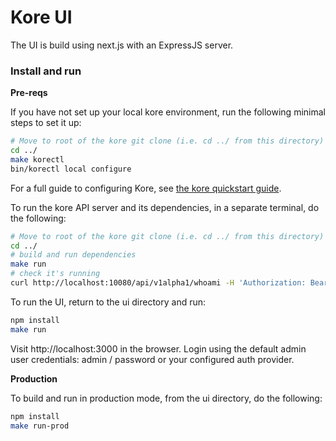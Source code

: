 # Kore UI

The UI is build using next.js with an ExpressJS server.

### Install and run

**Pre-reqs**

If you have not set up your local kore environment, run the following minimal steps to set it up:

```bash
# Move to root of the kore git clone (i.e. cd ../ from this directory)
cd ../
make korectl
bin/korectl local configure
```

For a full guide to configuring Kore, see [the kore quickstart guide](https://github.com/appvia/kore/blob/master/doc/alpha-local-quick-start.md).

To run the kore API server and its dependencies, in a separate terminal, do the following:

```bash
# Move to root of the kore git clone (i.e. cd ../ from this directory)
cd ../
# build and run dependencies
make run
# check it's running
curl http://localhost:10080/api/v1alpha1/whoami -H 'Authorization: Bearer password'
```

To run the UI, return to the ui directory and run:

```bash
npm install
make run
```

Visit http://localhost:3000 in the browser.
Login using the default admin user credentials: admin / password or your configured auth provider.

**Production**

To build and run in production mode, from the ui directory, do the following:

```bash
npm install
make run-prod
```
